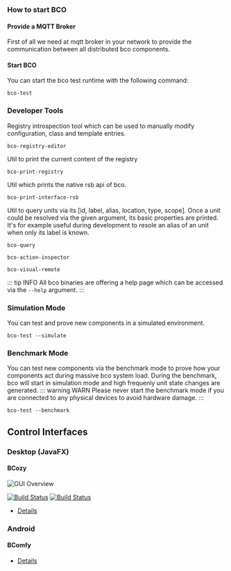 ### How to start BCO

#### Provide a MQTT Broker

First of all we need at mqtt broker in your network to provide the communication between all distributed bco components.

#### Start BCO

You can start the bco test runtime with the following command:

```
bco-test
```

### Developer Tools
Registry introspection tool which can be used to manually modify configuration, class and template entries. 
```
bco-registry-editor
```
Util to print the current content of the registry
```
bco-print-registry
```
Util which prints the native rsb api of bco.
```
bco-print-interface-rsb
```
Util to query units via its [id, label, alias, location, type, scope].
Once a unit could be resolved via the given argument, its basic properties are printed.
It's for example useful during development to resole an alias of an unit when only its label is known.
```
bco-query
```
```
bco-action-inspector
```
```
bco-visual-remote
```

::: tip INFO
All bco binaries are offering a help page which can be accessed via the ```--help``` argument.
:::

### Simulation Mode

You can test and prove new components in a simulated environment.
```
bco-test --simulate
```

### Benchmark Mode

You can test new components via the benchmark mode to prove how your components act during massive bco system load.
During the benchmark, bco will start in simulation mode and high frequenly unit state changes are generated.
::: warning WARN
Please never start the benchmark mode if you are connected to any physical devices to avoid hardware damage.
:::
```
bco-test --benchmark
```

## Control Interfaces

### Desktop (JavaFX)
#### BCozy
![GUI Overview](/images/bcozy/bcozy_gui_overview.png)

[![Build Status](https://travis-ci.org/openbase/bco.bcozy.svg?branch=master)](https://travis-ci.org/openbase/bco.bcozy?branch=master)
[![Build Status](https://travis-ci.org/openbase/bco.bcozy.svg?branch=latest-stable)](https://travis-ci.org/openbase/bco.bcozy?branch=latest-stable)
* [Details](ui/bcozy.md)

### Android
#### BComfy
* [Details](ui/bcomfy.md)
